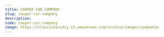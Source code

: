 ```yaml
---
title: COOPER CAR COMPANY
slug: cooper-car-company
description:
code: cooper-car-company
image: https://classicminidiy.s3.amazonaws.com/archive/images/companies/wpb5c2a45a_06.png
---
```


<!-- Content of the page -->

##

    